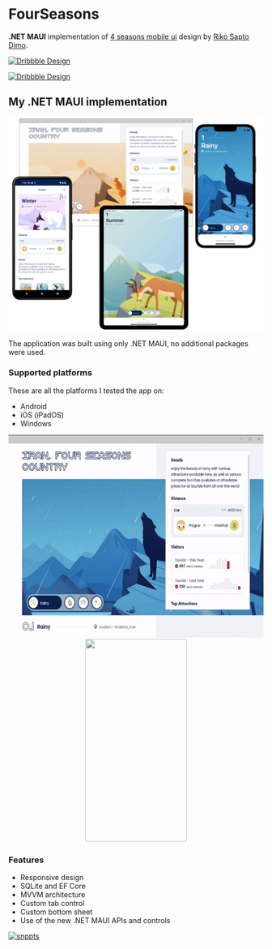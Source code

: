 # FourSeasons
**.NET MAUI** implementation of [4 seasons mobile ui](https://dribbble.com/shots/15480534-4-seasons-mobile-ui) design by [Riko Sapto Dimo](https://dribbble.com/RikoSapto).

[![Dribbble Design](https://cdn.dribbble.com/users/806561/screenshots/15480534/media/65b84a3771d349df6e0e681ad2b16755.jpg?compress=1&resize=1000x750&vertical=top)](https://dribbble.com/shots/15480534-4-seasons-mobile-ui)

[![Dribbble Design](https://cdn.dribbble.com/users/806561/screenshots/15500886/media/6ad5b0de169928b529860160d711570a.jpg?compress=1&resize=1000x750&vertical=top)](https://dribbble.com/shots/15500886-4-seasons-mobile-ui-desktop-version)

## My .NET MAUI implementation

<p align="center">
  <img src="https://github.com/RadekVyM/FourSeasons/blob/main/images/all_devices.png" data-canonical-src="https://github.com/RadekVyM/FourSeasons/blob/main/images/all_devices.png"/>
</p>

The application was built using only .NET MAUI, no additional packages were used.

### Supported platforms
These are all the platforms I tested the app on:

- Android
- iOS (iPadOS)
- Windows 

<p align="center">
  <a href="https://user-images.githubusercontent.com/65116078/185754733-a1d61a50-b68c-4cf2-a503-2a3eaea90f79.mp4">
    <img src="https://github.com/RadekVyM/FourSeasons/blob/main/images/windows.gif" data-canonical-src="https://user-images.githubusercontent.com/65116078/185754722-d849213b-3c8a-4433-8e0a-11a4ec243f69.mp4" width="614" height="400"/>
  </a>
 
  <a href="https://user-images.githubusercontent.com/65116078/185754722-d849213b-3c8a-4433-8e0a-11a4ec243f69.mp4"> 
    <img src="https://github.com/RadekVyM/FourSeasons/blob/main/images/android.gif" data-canonical-src="https://user-images.githubusercontent.com/65116078/185754733-a1d61a50-b68c-4cf2-a503-2a3eaea90f79.mp4" width="200" height="400"/>
  </a>
</p>

### Features

- Responsive design
- SQLite and EF Core
- MVVM architecture
- Custom tab control
- Custom bottom sheet
- Use of the new .NET MAUI APIs and controls

[![snppts](https://camo.githubusercontent.com/cd35f0ca9d14d9c9a7c4f35e9321fc32fa6369570292080e6c44fe8522768139/68747470733a2f2f7777772e736e707074732e6465762f696d672f736e707074732d62616467652e6a7067)](https://snppts.dev/)
